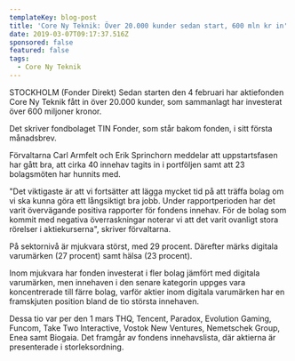 ```yaml
---
templateKey: blog-post
title: 'Core Ny Teknik: Över 20.000 kunder sedan start, 600 mln kr in'
date: 2019-03-07T09:17:37.516Z
sponsored: false
featured: false
tags:
  - Core Ny Teknik
---
```

STOCKHOLM (Fonder Direkt) Sedan starten den 4 februari har aktiefonden Core Ny Teknik fått in över 20.000 kunder, som sammanlagt har investerat över 600 miljoner kronor.



Det skriver fondbolaget TIN Fonder, som står bakom fonden, i sitt första månadsbrev.



Förvaltarna Carl Armfelt och Erik Sprinchorn meddelar att uppstartsfasen har gått bra, att cirka 40 innehav tagits in i portföljen samt att 23 bolagsmöten har hunnits med.



"Det viktigaste är att vi fortsätter att lägga mycket tid på att träffa bolag om vi ska kunna göra ett långsiktigt bra jobb. Under rapportperioden har det varit övervägande positiva rapporter för fondens innehav. För de bolag som kommit med negativa överraskningar noterar vi att det varit ovanligt stora rörelser i aktiekurserna", skriver förvaltarna.



På sektornivå är mjukvara störst, med 29 procent. Därefter märks digitala varumärken (27 procent) samt hälsa (23 procent).



Inom mjukvara har fonden investerat i fler bolag jämfört med digitala varumärken, men innehaven i den senare kategorin uppges vara koncentrerade till färre bolag, varför aktier inom digitala varumärken har en framskjuten position bland de tio största innehaven.



Dessa tio var per den 1 mars THQ, Tencent, Paradox, Evolution Gaming, Funcom, Take Two Interactive, Vostok New Ventures, Nemetschek Group, Enea samt Biogaia. Det framgår av fondens innehavslista, där aktierna är presenterade i storleksordning.
